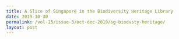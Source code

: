 ```yaml
---
title: A Slice of Singapore in the Biodiversity Heritage Library
date: 2019-10-30
permalink: /vol-15/issue-3/oct-dec-2019/sg-biodvsty-heritage/
layout: post
---
```


